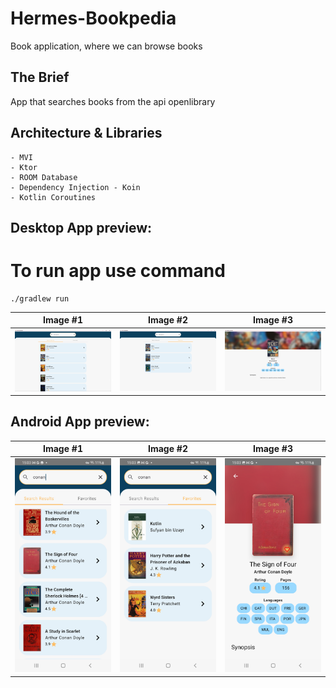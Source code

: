 # Hermes-Bookpedia
Book application, where we can browse books

## The Brief

App that searches books from the api openlibrary


## Architecture & Libraries
    - MVI
    - Ktor
    - ROOM Database
    - Dependency Injection - Koin
    - Kotlin Coroutines

## Desktop App preview:

# To run app use command
```properties
./gradlew run
```

Image #1            |  Image #2             |  Image #3           
:-------------------------:|:----------------------------:|:----------------------------:
<img src="images/hermes_bookpedia_1.png">    |  <img src="images/hermes_bookpedia_3.png">     |  <img src="images/hermes_bookpedia_2.png"> 


## Android App preview:



Image #1            |  Image #2             |  Image #3           
:-------------------------:|:----------------------------:|:----------------------------:
<img src="images/hermes_bookpedia_4.jpg">    |  <img src="images/hermes_bookpedia_5.jpg">     |  <img src="images/hermes_bookpedia_6.jpg"> 
